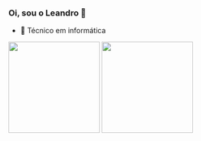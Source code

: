### Oi, sou o Leandro 👋

<!--
**LeandroVale7/LeandroVale7** is a ✨ _special_ ✨ repository because its `README.md` (this file) appears on your GitHub profile.

Here are some ideas to get you started:

- 🔭 I’m currently working on ...
- 🌱 I’m currently learning ...
- 👯 I’m looking to collaborate on ...
- 🤔 I’m looking for help with ...
- 💬 Ask me about ...
- 📫 How to reach me: ...
- 😄 Pronouns: ...
- ⚡ Fun fact: ...
-->

- 🎒 Técnico em informática 
<div>
  <a href="https://github.com/LeandroVale7"></a>
  <img height="180px" src = "https://github-readme-stats.vercel.app/api?username=LeandroVale7&theme=algolia&show_icons=true&include_all_commits=true&count_private=true">
<img height="180px" src = "https://github-readme-stats.vercel.app/api/top-langs/?username=LeandroVale7&layout=compact&langs_count=16&theme=algolia&count_private=true">
  
  
</div>
